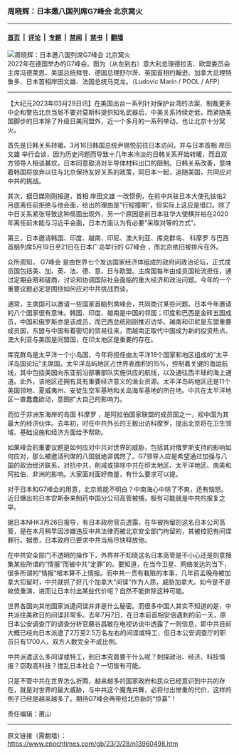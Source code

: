 ### 周晓辉：日本邀八国列席G7峰会 北京窝火

---

#### [首页](../../../..?n13960498) &nbsp;|&nbsp; [评论](../../../../../epoch-comment?n13960498) &nbsp;|&nbsp; [专题](../../../../../epoch-special?n13960498) &nbsp;|&nbsp; [禁闻](../../../../../epoch-news?n13960498) &nbsp;|&nbsp; [禁书](../../../../../books?n13960498) &nbsp;|&nbsp; [翻墙](https://github.com/gfw-breaker/nogfw/blob/master/README.md?n13960498)


<div><img alt="周晓辉：日本邀八国列席G7峰会 北京窝火" class="attachment-djy_600_400 size-djy_600_400 wp-post-image" src="https://i.epochtimes.com/assets/uploads/2022/07/id13787367-000_32DA87G-600x400.jpg"/>
<div class="caption">
 2022年在德国举办的G7峰会。图为（从左到右）意大利总理德拉吉、欧盟委员会主席冯德莱恩、美国总统拜登、德国总理舒尔茨、英国首相约翰逊、加拿大总理特鲁多、日本首相岸田文雄、法国总统马克龙。（Ludovic Marin / POOL / AFP）
</div></div><hr/><div class="post_content" id="artbody" itemprop="articleBody">
 <!-- article content begin -->
 <p>
  【大纪元2023年03月29日讯】在美国出台一系列针对保护台湾的法案、制裁更多中企和警告北京当局不要对莫斯科提供知名武器后，中美关系持续走低，而紧随美国脚步的日本除了升级日美同盟外，近一个多月的一系列举动，也让北京十分窝火。
 </p>
 <p>
  首先是日韩关系转暖。3月16日韩国总统尹锡悦前往日本访问，并与日本首相
  <ok href="https://www.epochtimes.com/gb/tag/%E5%B2%B8%E7%94%B0%E6%96%87%E9%9B%84.html">
   岸田文雄
  </ok>
  举行会谈，因为历史问题而导致十几年来冷淡的日韩关系开始转暖，而且双方领导人相谈甚欢，日本同意取消对半导体材料出口的限制。日韩关系改善，意味着韩国将放弃以往与北京保持友好关系的政策，同日本一起，追随美国，共同应对中共的挑战。
 </p>
 <p>
  其次，据日媒刚刚报道，首相
  <ok href="https://www.epochtimes.com/gb/tag/%E5%B2%B8%E7%94%B0%E6%96%87%E9%9B%84.html">
   岸田文雄
  </ok>
  一改惯例，在前中共驻日本大使孔铉佑2月底离任前拒绝与他会面，给出的理由是“行程撞期”，但实际上这应是借口。除了中日关系紧张导致这种局面出现外，另一个原因是前日本驻华大使横井裕在2020年离任前未能与习近平会面，日本方面认为有必要“采取对等的方式”。
 </p>
 <p>
  第三，日本邀请韩国、印度、越南、印尼、澳大利亚、库克群岛、
  <ok href="https://www.epochtimes.com/gb/tag/%E7%A7%91%E6%91%A9%E7%BD%97.html">
   科摩罗
  </ok>
  与巴西首脑列席5月19日至21日在日本广岛举行的
  <ok href="https://www.epochtimes.com/gb/tag/g7%E5%B3%B0%E4%BC%9A.html">
   G7峰会
  </ok>
  ，而北京依旧被排斥在外。
 </p>
 <p>
  众所周知，
  <ok href="https://www.epochtimes.com/gb/tag/g7%E5%B3%B0%E4%BC%9A.html">
   G7峰会
  </ok>
  是由世界七个发达国家经济体组成的政府间政治论坛，正式成员国包括美、加、英、法、德、意、日与欧盟。主席国每年由成员国轮流担任，通过定期会晤和磋商，讨论和协调国际社会面临的重大经济和政治问题。今年的一个重要议题必定是围绕如何应对中共挑战而谈。
 </p>
 <p>
  通常，主席国可以邀请一些国家首脑列席峰会，共同商讨某些问题。日本今年邀请的八个国家很有意味。韩国、印度、越南是中国的邻国；印度和巴西是金砖五国成员，中国和俄罗斯亦是该成员，而巴西总统刚刚推迟访华。越南和印尼是东盟重要成员国，东盟与中国有着密切的贸易往来，而越南正取代中国成为新的投资热点。澳大利亚与美国是同盟国，在印太地区是重要的存在。
 </p>
 <p>
  库克群岛是太平洋一个小岛国，今年将担任由太平洋18个国家和地区组成的“太平洋岛国论坛”主席国。太平洋岛屿地区占世界表面积的15%，控制着关键的海运航线，其中包括美国向东亚前沿部署部队实施供应的航线，以及通往西半球的海上通道。此外，该地区还拥有具有重要经济意义的渔业资源。太平洋岛屿地区还是11个美国领地、夏威夷州、安徒生空军基地和关岛海军基地的所在地。中共在太平洋地区一直蠢蠢欲动，意图扩大自己的影响力。
 </p>
 <p>
  而位于非洲东海岸的岛国
  <ok href="https://www.epochtimes.com/gb/tag/%E7%A7%91%E6%91%A9%E7%BD%97.html">
   科摩罗
  </ok>
  ，是阿拉伯国家联盟的成员国之一，视中国为其最大的经济伙伴。去年初，时任中共外长的王毅出访科摩罗，提出北京将在卫生领域、基础设施和经济方面给予帮助。
 </p>
 <p>
  如果峰会的重要议题是如何应对中共对世界的威胁，包括其对俄罗斯支持的影响如何应对，那么被邀请列席的八国就绝非偶然了。G7领导人应是希望通过加强与八国的政治经济联系，对抗中共，削减或排除中共在印太地区、太平洋地区、南美和阿拉伯、非洲的影响。大家面对面好商量，有什么要求可以提。
 </p>
 <p>
  对于日本和G7峰会的用意，北京焉能不明白？中南海心中除了不爽，还有恼怒。近日爆出的日本安斯泰来制药中国分公司高管被捕，极有可能就是中共的报复之举。
 </p>
 <p>
  据日本NHK3月26日报导，有日本政府官员透露，在华被拘留的这名日本公司高管，是在本月稍早因涉嫌违反中共法律而被北京安全部门拘留的，其被控犯有间谍罪行。据悉，日本政府已要求中共当局尽快释放他。
 </p>
 <p>
  在中共安全部门不透明的操作下，外界并不知晓这名日本高管是不小心还是刻意搜集某些所谓的“情报”而被中共“定罪”的。要知道，在当今卫星、网络发达的当下，很多所谓的“情报”根本算不上情报。而中共一贯有栽赃的本事，几年前孟晚舟被加拿大扣留时，中共就抓了好几个加拿大“间谍”作为人质，威胁加拿大。如今是不是故伎重演，进而让日本付出某些代价呢？自然不能排除这种可能。
 </p>
 <p>
  世界各国向其他国家派遣间谍并非是什么秘密。而很多中国人其实不知道的是，中共派往美欧日的间谍非常多。去年7月7日，在日本前首相安倍遇刺的前一天，原日本公安调查厅的调查分析官藤谷昌敏在电视访谈中透露了一则信息，即中共目前大概已经向日本派遣了2万至2.5万名左右的间谍或特工，但日本公安调查厅的职员只有1700人，双方人数完全不成比例。
 </p>
 <p>
  中共派遣这么多间谍或特工，到日本究竟要干什么呢？刺探政治、经济、科技情报？窃取高科技？搅乱日本社会？一切皆有可能。
 </p>
 <p>
  只是不管中共在世界怎么折腾，越来越多的国家政府和民众已经意识到中共的存在，就是对世界的最大威胁，与中共这个魔鬼共舞，必将付出惨重的代价，这样的例子已经是越来越多了。期待G7峰会再带给北京新的“惊喜”！
 </p>
 <p>
  责任编辑：莆山
 </p>
 <!-- article content end -->
 <div id="below_article_ad">
 </div>
</div>


---

原文链接（需翻墙）：https://www.epochtimes.com/gb/23/3/28/n13960498.htm